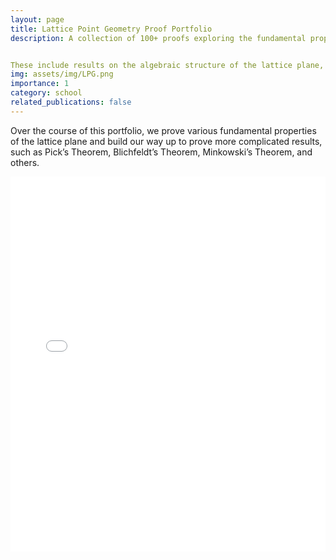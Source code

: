 ```yaml
---
layout: page
title: Lattice Point Geometry Proof Portfolio
description: A collection of 100+ proofs exploring the fundamental properties of the lattice plane. 


These include results on the algebraic structure of the lattice plane, 
img: assets/img/LPG.png
importance: 1
category: school
related_publications: false
---
```


Over the course of this portfolio, we prove various fundamental properties of the lattice plane and build our way up to prove more complicated results, such as Pick’s Theorem, Blichfeldt’s Theorem, Minkowski’s Theorem, and others. 

<embed src="{{ site.baseurl }}/assets/pdf/RyanLin-UM170-FinalPortfolio.pdf" type="application/pdf" width="100%" height="600px" />

